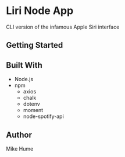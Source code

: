 # Liri Node App
CLI version of the infamous Apple Siri interface

## Getting Started




## Built With
* Node.js
* npm
    * axios
    * chalk
    * dotenv
    * moment
    * node-spotify-api

## Author
Mike Hume